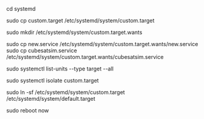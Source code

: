 cd systemd

sudo cp custom.target /etc/systemd/system/custom.target

sudo mkdir /etc/systemd/system/custom.target.wants

sudo cp new.service /etc/systemd/system/custom.target.wants/new.service
sudo cp cubesatsim.service /etc/systemd/system/custom.target.wants/cubesatsim.service

sudo systemctl list-units --type target --all

sudo systemctl isolate custom.target

sudo ln -sf /etc/systemd/system/custom.target /etc/systemd/system/default.target

sudo reboot now

